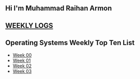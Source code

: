 ## Hi I'm Muhammad Raihan Armon

## [WEEKLY LOGS](log/)

## Operating Systems Weekly Top Ten List 
* [Week 00](W00/) 
* [Week 01](W01/) 
* [Week 02](W02/) 
* [Week 03](W03/) 

